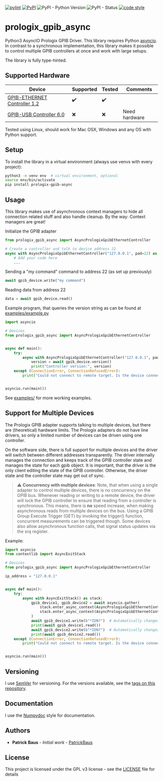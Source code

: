 [![pylint](https://github.com/PatrickBaus/pyAsyncPrologixGpib/actions/workflows/pylint.yml/badge.svg)](https://github.com/PatrickBaus/pyAsyncPrologixGpib/actions/workflows/pylint.yml)
[![PyPI](https://img.shields.io/pypi/v/prologix-gpib-async)](https://pypi.org/project/prologix-gpib-async/)
![PyPI - Python Version](https://img.shields.io/pypi/pyversions/prologix-gpib-async)
![PyPI - Status](https://img.shields.io/pypi/status/prologix-gpib-async)
[![code style](https://img.shields.io/badge/code%20style-black-000000.svg)](https://github.com/psf/black)
# prologix_gpib_async
Python3 AsyncIO Prologix GPIB Driver. This library requires Python
[asyncio](https://docs.python.org/3/library/asyncio.html). In contrast to a synchronous implementation, this library
makes it possible to control multiple GPIB controllers at once and work with large setups.

The library is fully type-hinted.

## Supported Hardware
|Device|Supported|Tested|Comments|
|--|--|--|--|
|[GPIB-ETHERNET Controller 1.2](http://prologix.biz/gpib-ethernet-controller.html)|:heavy_check_mark:|:heavy_check_mark:|  |
|[GPIB-USB Controller 6.0](http://prologix.biz/gpib-usb-controller.html)|:x:|:x:|Need hardware

Tested using Linux, should work for Mac OSX, Windows and any OS with Python support.

## Setup
To install the library in a virtual environment (always use venvs with every project):

```bash
python3 -m venv env  # virtual environment, optional
source env/bin/activate
pip install prologix-gpib-async
```

## Usage
This library makes use of asynchronous context managers to hide all connection related stuff and
also handle cleanup. By the way: Context managers are great!

Initialize the GPIB adapter
```python
from prologix_gpib_async import AsyncPrologixGpibEthernetController

# Create a controller and talk to device address 22
async with AsyncPrologixGpibEthernetController("127.0.0.1", pad=22) as gpib_device:
    # Add your code here
    ...
```

Sending a "my command" command to address 22 (as set up previously)
```python
await gpib_device.write("my command")
```

Reading data from address 22
```python
data = await gpib_device.read()
```

Example program, that queries the version string as can be found at [examples/example.py](examples/example.py)
```python
import asyncio

# Devices
from prologix_gpib_async import AsyncPrologixGpibEthernetController


async def main():
    try:
        async with AsyncPrologixGpibEthernetController("127.0.0.1", pad=22) as gpib_device:
            version = await gpib_device.version()
            print("Controller version:", version)
    except (ConnectionError, ConnectionRefusedError):
        print("Could not connect to remote target. Is the device connected?")


asyncio.run(main())
```

See [examples/](examples/) for more working examples.

## Support for Multiple Devices
The Prologix GPIB adapter supports talking to multiple devices, but there are (theoretical) hardware limits. The
Prologix adapters do not have line drivers, so only a limited number of devices can be driven using one controller.

On the software side, there is full support for multiple devices and the driver will switch between different addresses
transparently. The driver internally manages the connection and keeps track of the GPIB controller state and manages the
state for each gpib object. It is important, that the driver is the only client editing the state of the GPIB
controller. Otherwise, the driver state and the controller state may get out of sync.

> :warning: **Concurrency with multiple devices**: Note, that when using a single adapter to control multiple devices,
> there is no concurrency on the GPIB bus. Whenever reading or writing to a remote device, the driver will lock the GPIB
> controller to ensure that reading from a controller is synchronous. This means, there is **no** speed increase, when
> making asynchronous reads from multiple devices on the bus. Using a GPIB Group Execute Trigger (GET) by invoking the
> trigger() function, concurrent measurements can be triggered though. Some devices also allow asynchronous function
> calls, that signal status updates via the srq register.

Example:
```python
import asyncio
from contextlib import AsyncExitStack

# Devices
from prologix_gpib_async import AsyncPrologixGpibEthernetController

ip_address = "127.0.0.1"


async def main():
    try:
        async with AsyncExitStack() as stack:
            gpib_device1, gpib_device2 = await asyncio.gather(
                stack.enter_async_context(AsyncPrologixGpibEthernetController(ip_address, pad=22)),
                stack.enter_async_context(AsyncPrologixGpibEthernetController(ip_address, pad=10)),
            )
            await gpib_device1.write(b"*IDN?")  # Automatically changes address to device 22
            print(await gpib_device1.read())
            await gpib_device2.write(b"*IDN?")  # Automatically changes address to device 10
            print(await gpib_device2.read())
    except (ConnectionError, ConnectionRefusedError):
        print("Could not connect to remote target. Is the device connected?")


asyncio.run(main())
```

## Versioning
I use [SemVer](http://semver.org/) for versioning. For the versions available, see the
[tags on this repository](https://github.com/PatrickBaus/pyAsyncPrologix/tags).

## Documentation
I use the [Numpydoc](https://numpydoc.readthedocs.io/en/latest/format.html) style for documentation.

## Authors
* **Patrick Baus** - *Initial work* - [PatrickBaus](https://github.com/PatrickBaus)

## License
This project is licensed under the GPL v3 license - see the [LICENSE](LICENSE) file for details
